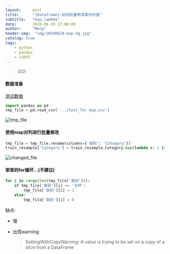 ```yaml
---
layout:     post
title:      "[Dataframe]—如何批量修改某列的值"
subtitle:   "map,lambda"
date:       2020-06-29 17:00:00
author:     "Meng"
header-img:  "img/20200629-map-bg.jpg"
catalog: true
tags:
    - python
    - pandas
    - 小技巧
---
```


> GO!

#### 数据准备

[测试数据](https://github.com/SelinaLi11/test_data/blob/master/test_for_map.csv)

```python
import pandas as pd 
tmp_file = pd.read_csv('.../test_for_map.csv')
```

![tmp_file](https://tva1.sinaimg.cn/large/007S8ZIlly1gg9a5zzcz1j306o0b80t3.jpg)

#### 使用map对列进行批量修改

```python
tmp_file = tmp_file.rename(columns={'类别': 'Category'})
train_resample['Category'] = train_resample.Category.map(lambda x: 1 if x =='水杯' else 0)
```

![changed_file](https://tva1.sinaimg.cn/large/007S8ZIlly1gg9bi15czxj307c09wgls.jpg)


#### 笨笨的for循环...(不建议)

```python
for i in range(len(tmp_file['类别'])):   
    if tmp_file['类别'][i] == '水杯':
        tmp_file['类别'][i] = 1
    else:
        tmp_file['类别'][i] = 0
```

缺点:

- 慢

- 出现warning:

  >SettingWithCopyWarning: 
  >A value is trying to be set on a copy of a slice from a DataFrame



